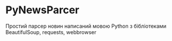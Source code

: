 # PyNewsParcer

Простий парсер новин написаний мовою Python з бібліотеками BeautifulSoup, requests, webbrowser
